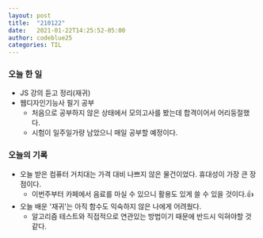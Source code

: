 ```yaml
---
layout: post
title:  "210122"
date:   2021-01-22T14:25:52-05:00
author: codeblue25
categories: TIL
---
```


<h3>오늘 한 일</h3>

* JS 강의 듣고 정리(재귀)
* 웹디자인기능사 필기 공부
  * 처음으로 공부하지 않은 상태에서 모의고사를 봤는데 합격이어서 어리둥절했다.
  * 시험이 일주일가량 남았으니 매일 공부할 예정이다.



<h3>오늘의 기록</h3>

* 오늘 받은 컴퓨터 거치대는 가격 대비 나쁘지 않은 물건이었다. 휴대성이 가장 큰 장점이다.
  * 이번주부터 카페에서 음료를 마실 수 있으니 활용도 있게 쓸 수 있을 것이다.👍
* 오늘 배운 '재귀'는 아직 함수도 익숙하지 않은 나에게 어려웠다.
  * 알고리즘 테스트와 직접적으로 연관있는 방법이기 때문에 반드시 익혀야할 것 같다.
